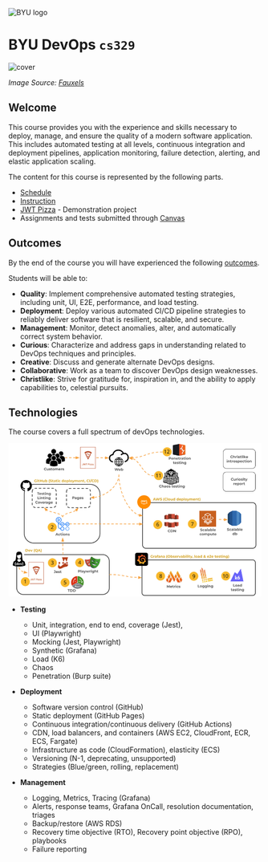 ![BYU logo](https://github.com/devops329/devops/blob/main/byuLogo.png?raw=true)

# BYU **DevOps** `cs329`

![cover](https://github.com/devops329/devops/blob/main/devopscover.jpg?raw=true)

_Image Source: [Fauxels](https://www.pexels.com/photo/people-working-in-front-of-the-computer-3184357)_

## Welcome

This course provides you with the experience and skills necessary to deploy, manage, and ensure the quality of a modern software application. This includes automated testing at all levels, continuous integration and deployment pipelines, application monitoring, failure detection, alerting, and elastic application scaling.

The content for this course is represented by the following parts.

- [Schedule](https://github.com/devops329/devops/blob/main/schedule/schedule.md)
- [Instruction](https://github.com/devops329/devops/blob/main/instruction/modules.md#readme)
- [JWT Pizza](https://pizza.cs329.click) - Demonstration project
- Assignments and tests submitted through [Canvas](https://byu.instructure.com)

## Outcomes

By the end of the course you will have experienced the following [outcomes](https://docs.google.com/presentation/d/1i1Mw90497u9KMhIqZm8ucYIGQpnjLz_ajMyaiL3wMak).

Students will be able to:

- **Quality**: Implement comprehensive automated testing strategies, including unit, UI, E2E, performance, and load testing.
- **Deployment**: Deploy various automated CI/CD pipeline strategies to reliably deliver software that is resilient, scalable, and secure.
- **Management**: Monitor, detect anomalies, alter, and automatically correct system behavior.
- **Curious**: Characterize and address gaps in understanding related to DevOps techniques and principles.
- **Creative**: Discuss and generate alternate DevOps designs.
- **Collaborative**: Work as a team to discover DevOps design weaknesses.
- **Christlike**: Strive for gratitude for, inspiration in, and the ability to apply capabilities to, celestial pursuits.

## Technologies

The course covers a full spectrum of devOps technologies.

<img src="https://github.com/devops329/devops/blob/main/instruction/sharedImages/courseOverview.png?raw=true" alt="cover"/>

- **Testing**

  - Unit, integration, end to end, coverage (Jest),
  - UI (Playwright)
  - Mocking (Jest, Playwright)
  - Synthetic (Grafana)
  - Load (K6)
  - Chaos
  - Penetration (Burp suite)

- **Deployment**

  - Software version control (GitHub)
  - Static deployment (GitHub Pages)
  - Continuous integration/continuous delivery (GitHub Actions)
  - CDN, load balancers, and containers (AWS EC2, CloudFront, ECR, ECS, Fargate)
  - Infrastructure as code (CloudFormation), elasticity (ECS)
  - Versioning (N-1, deprecating, unsupported)
  - Strategies (Blue/green, rolling, replacement)

- **Management**
  - Logging, Metrics, Tracing (Grafana)
  - Alerts, response teams, Grafana OnCall, resolution documentation, triages
  - Backup/restore (AWS RDS)
  - Recovery time objective (RTO), Recovery point objective (RPO), playbooks
  - Failure reporting

